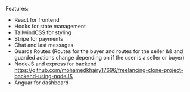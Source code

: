 Features:
- React for frontend
- Hooks for state management
- TailwindCSS for styling
- Stripe for payments
- Chat and last messages
- Guards Routes (Routes for the buyer and routes for the seller && and guarded actions change depending on if the user is a seller or buyer)
- NodeJS and express for backend https://github.com/mohamedkhairy17696/freelancing-clone-project-backend-using-nodeJS
- Anguar for dashboard
